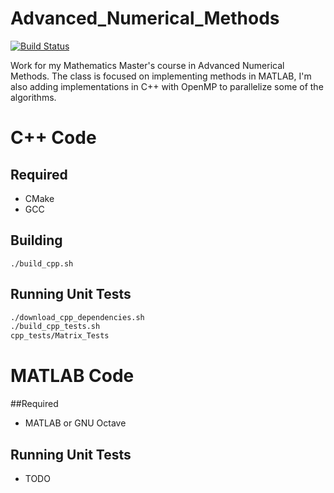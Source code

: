 # Advanced_Numerical_Methods

[![Build Status](https://travis-ci.org/RossMeikleham/Advanced_Numerical_Methods.svg?branch=master)](https://travis-ci.org/RossMeikleham/Advanced_Numerical_Methods)

Work for my Mathematics Master's course in Advanced Numerical Methods.
The class is focused on implementing methods in MATLAB, I'm also adding implementations
in C++ with OpenMP to parallelize some of the algorithms.

# C++ Code
## Required
- CMake
- GCC

## Building
`./build_cpp.sh`

## Running Unit Tests
```bash
./download_cpp_dependencies.sh
./build_cpp_tests.sh
cpp_tests/Matrix_Tests
```

# MATLAB Code
##Required
- MATLAB or GNU Octave

## Running Unit Tests
- TODO
